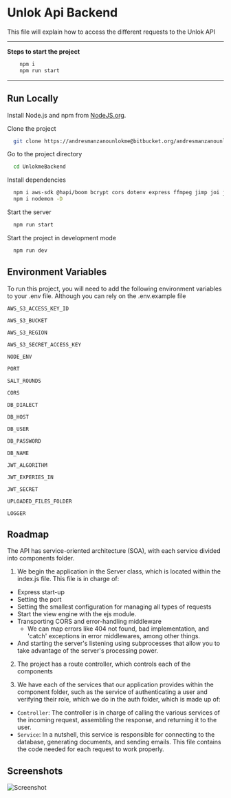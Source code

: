 # Unlok Api Backend

This file will explain how to access the different requests to the Unlok API


---

**Steps to start the project**

```sh
	npm i 
	npm run start
```

---


## Run Locally

Install Node.js and npm from [NodeJS.org](https://nodejs.org/en/).

Clone the project

```bash
  git clone https://andresmanzanounlokme@bitbucket.org/andresmanzanounlokme/unlokmebackend.git
```

Go to the project directory

```bash
  cd UnlokmeBackend
```

Install dependencies

```bash
  npm i aws-sdk @hapi/boom bcrypt cors dotenv express ffmpeg jimp joi jsonwebtoken knex mkdirp morgan multer mysql npm sequelize cli sharp sqlite3 winston
  npm i nodemon -D
```

Start the server

```bash
  npm run start
```

Start the project in development mode

```bash
  npm run dev
```



## Environment Variables

To run this project, you will need to add the following environment variables to your .env file. Although you can rely on the .env.example file

`AWS_S3_ACCESS_KEY_ID`

`AWS_S3_BUCKET`

`AWS_S3_REGION`

`AWS_S3_SECRET_ACCESS_KEY`

`NODE_ENV`

`PORT`

`SALT_ROUNDS`

`CORS`

`DB_DIALECT`

`DB_HOST`

`DB_USER`

`DB_PASSWORD`

`DB_NAME`

`JWT_ALGORITHM`

`JWT_EXPERIES_IN`

`JWT_SECRET`

`UPLOADED_FILES_FOLDER`

`LOGGER`



## Roadmap

The API has service-oriented architecture (SOA), with each service divided into components folder.

  1) We begin the application in the Server class, which is located within the index.js file. This file is in charge of:

  - Express start-up
  - Setting the port
  - Setting the smallest configuration for managing all types of requests
  - Start the view engine with the ejs module.
  - Transporting CORS and error-handling middleware
    - We can map errors like 404 not found, bad implementation, and 'catch' exceptions in error middlewares, among other things.
  - And starting the server's listening using subprocesses that allow you to take advantage of the server's processing power.

  2) The project has a route controller, which controls each of the components

  3) We have each of the services that our application provides within the component folder, such as the service of authenticating a user and verifying their role, which we do in the auth folder, which is made up of:

  - ```Controller```: The controller is in charge of calling the various services of the incoming request, assembling the response, and returning it to the user.
  - ```Service```: In a nutshell, this service is responsible for connecting to the database, generating documents, and sending emails. This file contains the code needed for each request to work properly.


## Screenshots

![Screenshot](https://unlokme-develop-media.s3.amazonaws.com/uploads/readme/readme.png|width=100)





